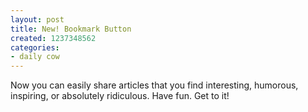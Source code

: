 ```yaml
---
layout: post
title: New! Bookmark Button
created: 1237348562
categories:
- daily cow
---
```

Now you can easily share articles that you find interesting, humorous, inspiring, or absolutely ridiculous. Have fun. Get to it!
